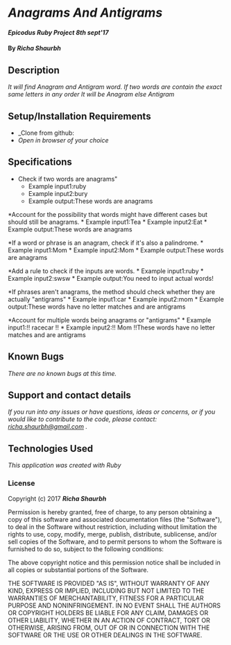 # _Anagrams And Antigrams_

#### _Epicodus Ruby Project 8th sept'17_

#### By _**Richa Shaurbh**_

## Description

_It will find Anagram and Antigram word. If two words are contain the exact same letters in any order It will be Anagram else Antigram_

## Setup/Installation Requirements

* _Clone from github:
* _Open in browser of your choice_

## Specifications

* Check if two words are anagrams"
	* Example input1:ruby
	* Example input2:bury
	* Example output:These words are anagrams

*Account for the possibility that words might have different cases but should still be anagrams.
	* Example input1:Tea
	* Example input2:Eat
	* Example output:These words are anagrams

*If a word or phrase is an anagram, check if it's also a palindrome.
	* Example input1:Mom
	* Example input2:Mom
	* Example output:These words are anagrams

*Add a rule to check if the inputs are words.
	* Example input1:ruby
	* Example input2:swsw
	* Example output:You need to input actual words!

*If phrases aren't anagrams, the method should check whether they are actually "antigrams"
	* Example input1:car
	* Example input2:mom
	* Example output:These words have no letter matches and are antigrams

*Account for multiple words being anagrams or "antigrams"
	* Example input1:!! racecar !!
	* Example input2:!! Mom !!These words have no letter matches and are antigrams


## Known Bugs

_There are no known bugs at this time._

## Support and contact details

_If you run into any issues or have questions, ideas or concerns, or if you would like to contribute to the code, please contact: richa.shaurbh@gmail.com ._

## Technologies Used

_This application was created with Ruby_

### License

Copyright (c) 2017 **_Richa Shaurbh_**

Permission is hereby granted, free of charge, to any person obtaining a copy
of this software and associated documentation files (the "Software"), to deal
in the Software without restriction, including without limitation the rights
to use, copy, modify, merge, publish, distribute, sublicense, and/or sell
copies of the Software, and to permit persons to whom the Software is
furnished to do so, subject to the following conditions:

The above copyright notice and this permission notice shall be included in all
copies or substantial portions of the Software.

THE SOFTWARE IS PROVIDED "AS IS", WITHOUT WARRANTY OF ANY KIND, EXPRESS OR
IMPLIED, INCLUDING BUT NOT LIMITED TO THE WARRANTIES OF MERCHANTABILITY,
FITNESS FOR A PARTICULAR PURPOSE AND NONINFRINGEMENT. IN NO EVENT SHALL THE
AUTHORS OR COPYRIGHT HOLDERS BE LIABLE FOR ANY CLAIM, DAMAGES OR OTHER
LIABILITY, WHETHER IN AN ACTION OF CONTRACT, TORT OR OTHERWISE, ARISING FROM,
OUT OF OR IN CONNECTION WITH THE SOFTWARE OR THE USE OR OTHER DEALINGS IN THE
SOFTWARE.
